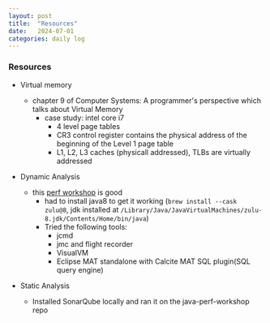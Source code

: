 ```yaml
---
layout: post
title:  "Resources"
date:   2024-07-01
categories: daily log
---
```


### Resources
- Virtual memory 
    - chapter 9 of Computer Systems: A programmer's perspective which talks about Virtual Memory
        - case study: intel core i7
            - 4 level page tables
            - CR3 control register contains the physical address of the beginning of the Level 1 page table
            - L1, L2, L3 caches (physicall addressed), TLBs are virtually addressed

- Dynamic Analysis
    - this [perf workshop](https://github.com/cchesser/java-perf-workshop/) is good
        - had to install java8 to get it working (```brew install --cask zulu@8```, jdk installed at ```/Library/Java/JavaVirtualMachines/zulu-8.jdk/Contents/Home/bin/java```)
        - Tried the following tools:
            - jcmd
            - jmc and flight recorder
            - VisualVM
            - Eclipse MAT standalone with Calcite MAT SQL plugin(SQL query engine)
- Static Analysis
    - Installed SonarQube locally and ran it on the java-perf-workshop repo
